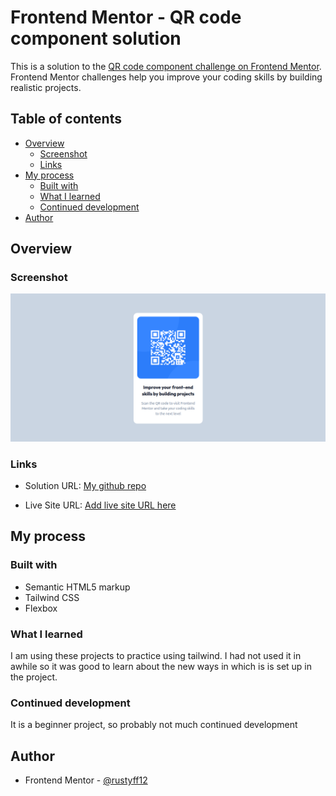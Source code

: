 # Frontend Mentor - QR code component solution

This is a solution to the [QR code component challenge on Frontend Mentor](https://www.frontendmentor.io/challenges/qr-code-component-iux_sIO_H). Frontend Mentor challenges help you improve your coding skills by building realistic projects.

## Table of contents

- [Overview](#overview)
  - [Screenshot](#screenshot)
  - [Links](#links)
- [My process](#my-process)
  - [Built with](#built-with)
  - [What I learned](#what-i-learned)
  - [Continued development](#continued-development)
- [Author](#author)

## Overview

### Screenshot

![Desktop screenshot](images/desktop-screenshot.png)

### Links

- Solution URL: [My github repo](https://github.com/frontend-rustyff12/01-fm-qr-component)

- Live Site URL: [Add live site URL here](https://your-live-site-url.com)

## My process

### Built with

- Semantic HTML5 markup
- Tailwind CSS
- Flexbox

### What I learned

I am using these projects to practice using tailwind. I had not used it in awhile so it was good to learn about the new ways in which is is set up in the project.

### Continued development

It is a beginner project, so probably not much continued development

## Author

- Frontend Mentor - [@rustyff12](https://www.frontendmentor.io/profile/rustyff12)

